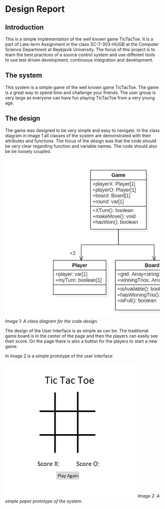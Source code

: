 # Design Report

## Introduction
This is a simple implementation of the well known game TicTacToe. 
It is a part of Late-term Assignment in the class SC-T-303-HUGB at the Computer Science Department at Reykjavík University. 
The focus of this project is to learn the best practices of a source control system and use different tools to use test driven development, continuous integration and development.

## The system

This system is a simple game of the well known game TicTacToe. 
The game is a great way to spend time and challenge your friends.
The user group is very large as everyone can have fun playing TicTacToe from a very young age.


## The design 

The game was designed to be very simple and easy to navigate.
In the class diagram in image 1 all classes of the system are demonstrated with their attributes and functions.
The focus of the design was that the code should be very clear regarding function and variable names. 
The code should also be be loosely coupled.

![Image](./tictactoeclassdiagr.png "tictactoeclassdiagram") 
*Image 1: A class diagram for the code design.*

The design of the User Interface is as simple as can be.
The traditional game board is in the center of the page and then the players can easily see their score.
On the page there is also a button for the players to start a new game.

In image 2 is a simple prototype of the user interface:


![Image](./tictactoeprototype.png "tictactoeprototype") 
*Image 2: A simple paper prototype of the system.*

